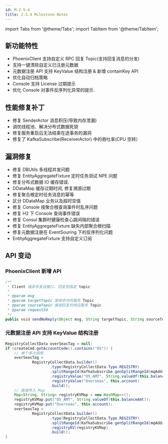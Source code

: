 ```yaml
---
id: M-2-5-4
title: 2.5.4 Milestone Notes
---
```


import Tabs from '@theme/Tabs';
import TabItem from '@theme/TabItem';

## 新功能特性

- PhoenixClient 支持自定义 RPC 回复 Topic(支持回复消息的分发)
- 支持一键清除自定义已注册元数据 
- 元数据注册 API 支持 KeyValue 结构注册 & 新增 containKey API 
- 优化自动归档策略 
- Console 支持 License 过期提示 
- 优化 Console 对事件反序列化异常的提示.

## 性能修复补丁

- 修复 SenderActor 消息积压(导致内存泄漏) 
- 调优线程池、解决分布式数据死锁 
- 修复服务重启后无法结束在途事务的漏洞 
- 修复了 KafkaSubscribe(ReceiverActor) 中的吞吐率(CPU 空转） 


## 漏洞修复

- 修复 DBUtils 多线程并发问题 
- 修复 EntityAggregateFixture 定时任务测试 NPE 问题 
- 修复分布式数据 IO 缓存错误. 
- DDataMap 缓存过期时间, 修复溯源过期 
- 修复聚合根定时任务消息的幂等 
- 区分 DDataMap 业务以及超时空值 
- 修复 Console 按聚合根查询事件时乱序问题 
- 修复 H2 下 Console 查询事件错误 
- 修复 Consul 集群时健康检查心跳间隔的错误 
- 修复 EntityAggregateFixture 缺失内部聚合根扫描 
- 修复元数据注册在 EventSouring 下的反序列化问题 
- EntityAggregateFixture 支持自定义订阅 


## API 变动

### PhoenixClient 新增 API

```java
/**
 * Client 端异步发送接口. 回复到指定 topic
 *
 * @param msg
 * @param targetTopic 接收命令的服务 Topic
 * @param sourceTopic 接收回复的响应服务 Topic
 * @param requestId
 */
public void sendNoReply(Object msg, String targetTopic, String sourceTopic, String requestId)
```

### 元数据注册 API 支持 KeyValue 结构注册

```java
RegistryCollectData overSeasTag = null;
if (createCmd.getAccountCode().contains("OS")) {
    // 单个多次调用
    overSeasTag =
            RegistryCollectData.builder()
                    .type(RegistryCollectData.Type.REGISTRY)
                    .splitRangeId(KafkaSubscribe.genSplitRangeId(mqAddress, subscribeTopic))
                    .registryValue("OS_AMT", String.valueOf(this.balanceAmt))
                    .registryValue("Overseas", this.account)
                    .build();
    // 直接传入 Map
    Map<String, String> registryKVMap = new HashMap<>();
    registryKVMap.put("OS_AMT", String.valueOf(this.balanceAmt));
    registryKVMap.put("Overseas", this.account);
    overSeasTag =
            RegistryCollectData.builder()
                    .type(RegistryCollectData.Type.REGISTRY)
                    .splitRangeId(KafkaSubscribe.genSplitRangeId(mqAddress, subscribeTopic))
                    .registryKV(registryKVMap)
                    .build();
}
```

